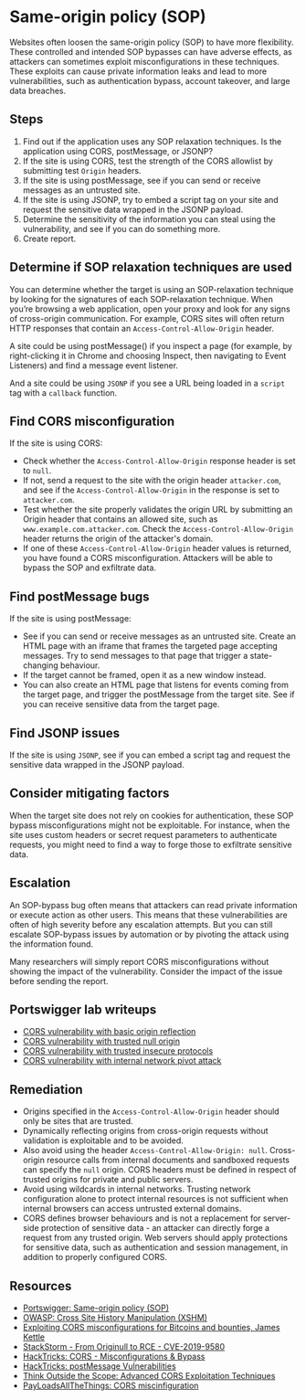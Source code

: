 # Same-origin policy (SOP)

Websites often loosen the same-origin policy (SOP) to have more flexibility. These controlled and intended SOP bypasses can have adverse effects, as attackers can sometimes exploit misconfigurations in these techniques. These exploits can cause private information leaks and lead to more vulnerabilities, such as authentication bypass, account takeover, and large data breaches.

## Steps

1. Find out if the application uses any SOP relaxation techniques. Is the application using CORS, postMessage, or JSONP?
2. If the site is using CORS, test the strength of the CORS allowlist by submitting test `Origin` headers.
3. If the site is using postMessage, see if you can send or receive messages as an untrusted site.
4. If the site is using JSONP, try to embed a script tag on your site and request the sensitive data wrapped in the JSONP payload.
5. Determine the sensitivity of the information you can steal using the vulnerability, and see if you can do something more.
6. Create report.

## Determine if SOP relaxation techniques are used

You can determine whether the target is using an SOP-relaxation technique by looking for the signatures of each SOP-relaxation technique. When you’re browsing a web application, open your proxy and look for any signs of cross-origin communication. For example, CORS sites will often return HTTP responses that contain an `Access-Control-Allow-Origin` header. 

A site could be using postMessage() if you inspect a page (for example, by right-clicking it in Chrome and choosing Inspect, then navigating to Event Listeners) and find a message event listener.

And a site could be using `JSONP` if you see a URL being loaded in a `script` tag with a `callback` function.

## Find CORS misconfiguration

If the site is using CORS:

* Check whether the `Access-Control-Allow-Origin` response header is set to `null`. 
* If not, send a request to the site with the origin header `attacker.com`, and see if the `Access-Control-Allow-Origin` in the response is set to `attacker.com`.
* Test whether the site properly validates the origin URL by submitting an Origin header that contains an allowed site, such as `www.example.com.attacker.com`. Check the `Access-Control-Allow-Origin` header returns the origin of the attacker's domain.
* If one of these `Access-Control-Allow-Origin` header values is returned, you have found a CORS misconfiguration. Attackers will be able to bypass the SOP and exfiltrate data.

## Find postMessage bugs

If the site is using postMessage:

* See if you can send or receive messages as an untrusted site. Create an HTML page with an iframe that frames the targeted page accepting messages. Try to send messages to that page that trigger a state-changing behaviour. 
* If the target cannot be framed, open it as a new window instead.
* You can also create an HTML page that listens for events coming from the target page, and trigger the postMessage from the target site. See if you can receive sensitive data from the target page.

## Find JSONP issues

If the site is using `JSONP`, see if you can embed a script tag and request the sensitive data wrapped in the JSONP payload.

## Consider mitigating factors

When the target site does not rely on cookies for authentication, these SOP bypass misconfigurations might not be exploitable. For instance, when the site uses custom headers or secret request parameters to authenticate requests, you might need to find a way to forge those to exfiltrate sensitive data.

## Escalation

An SOP-bypass bug often means that attackers can read private information or execute action as other users. This means that these vulnerabilities are often of high severity before any escalation attempts. But you can still escalate SOP-bypass issues by automation or by pivoting the attack using the information found. 

Many researchers will simply report CORS misconfigurations without showing the impact of the vulnerability. Consider the impact of the issue before sending the report.

## Portswigger lab writeups

* [CORS vulnerability with basic origin reflection](../burp/cors/1.md)
* [CORS vulnerability with trusted null origin](../burp/cors/2.md)
* [CORS vulnerability with trusted insecure protocols](../burp/cors/3.md)
* [CORS vulnerability with internal network pivot attack](../burp/cors/4.md)

## Remediation

* Origins specified in the `Access-Control-Allow-Origin` header should only be sites that are trusted. 
* Dynamically reflecting origins from cross-origin requests without validation is exploitable and to be avoided.
* Also avoid using the header `Access-Control-Allow-Origin: null`. Cross-origin resource calls from internal documents and sandboxed requests can specify the `null` origin. CORS headers must be  defined in respect of trusted origins for private and public servers. 
* Avoid using wildcards in internal networks. Trusting network configuration alone to protect internal resources is not sufficient when internal browsers can access untrusted external domains. 
* CORS defines browser behaviours and is not a replacement for server-side protection of sensitive data - an attacker can directly forge a request from any trusted origin. Web servers should apply protections for sensitive data, such as authentication and session management, in addition to properly configured CORS. 

## Resources

* [Portswigger: Same-origin policy (SOP)](https://portswigger.net/web-security/cors/same-origin-policy)
* [OWASP: Cross Site History Manipulation (XSHM)](https://owasp.org/www-community/attacks/Cross_Site_History_Manipulation_(XSHM))
* [Exploiting CORS misconfigurations for Bitcoins and bounties, James Kettle](https://portswigger.net/research/exploiting-cors-misconfigurations-for-bitcoins-and-bounties)
* [StackStorm - From Originull to RCE - CVE-2019-9580](https://quitten.github.io/StackStorm/)
* [HackTricks: CORS - Misconfigurations & Bypass](https://book.hacktricks.xyz/pentesting-web/cors-bypass)
* [HackTricks: postMessage Vulnerabilities](https://book.hacktricks.xyz/pentesting-web/postmessage-vulnerabilities)
* [Think Outside the Scope: Advanced CORS Exploitation Techniques](https://infosecwriteups.com/think-outside-the-scope-advanced-cors-exploitation-techniques-dad019c68397)
* [PayLoadsAllTheThings: CORS miscinfiguration](https://github.com/swisskyrepo/PayloadsAllTheThings/blob/master/CORS%20Misconfiguration/README.md)
